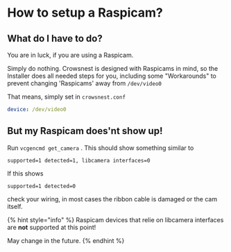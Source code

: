 # How to setup a Raspicam?

## What do I have to do?

You are in luck, if you are using a Raspicam.

Simply do nothing. Crowsnest is designed with Raspicams in mind, so the Installer does all needed steps for you, including some "Workarounds" to prevent changing 'Raspicams' away from `/dev/video0`

That means, simply set in `crowsnest.conf`

```yaml
device: /dev/video0
```

## But my Raspicam does'nt show up!

Run `vcgencmd get_camera` . This should show something similar to

```
supported=1 detected=1, libcamera interfaces=0
```

If this shows

```
supported=1 detected=0
```

check your wiring, in most cases the ribbon cable is damaged or the cam itself.

{% hint style="info" %}
Raspicam devices that relie on libcamera interfaces are **not** supported at this point!

May change in the future.
{% endhint %}

